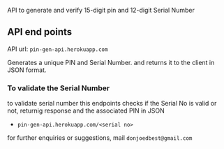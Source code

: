 API to generate and verify 15-digit pin and 12-digit Serial Number

## API end points
API url: ``pin-gen-api.herokuapp.com``

Generates a unique PIN and Serial Number. and returns it to the client in JSON format.

### To validate the Serial Number


to validate serial number
this endpoints checks if the Serial No is valid or not, returnig response and the associated PIN in JSON

- `pin-gen-api.herokuapp.com/<serial no>`




for further enquiries or suggestions, mail `donjoedbest@gmail.com` 
